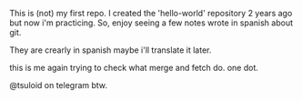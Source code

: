 This is (not) my first repo. 
I created the 'hello-world' repository 2 years ago but now i'm practicing.
So, enjoy seeing a few notes wrote in spanish about git.

They are crearly in spanish maybe i'll translate it later.

this is me again trying to check what merge and fetch do.
one dot.

@tsuloid on telegram btw.


